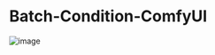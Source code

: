 # Batch-Condition-ComfyUI

![image](https://github.com/laksjdjf/Batch-Condition-ComfyUI/assets/22386664/41cf5b32-147d-4fda-804c-18be0fa4b98a)
